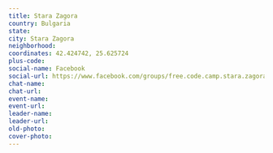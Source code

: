 ```yaml
---
title: Stara Zagora
country: Bulgaria
state: 
city: Stara Zagora
neighborhood: 
coordinates: 42.424742, 25.625724
plus-code:
social-name: Facebook
social-url: https://www.facebook.com/groups/free.code.camp.stara.zagora
chat-name:
chat-url:
event-name:
event-url:
leader-name:
leader-url:
old-photo: 
cover-photo:
---
```

